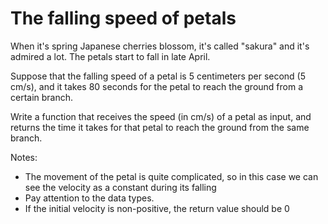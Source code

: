 # The falling speed of petals

When it's spring Japanese cherries blossom, it's called "sakura" and it's admired a lot. The petals start to fall in late April.

Suppose that the falling speed of a petal is 5 centimeters per second (5 cm/s), and it takes 80 seconds for the petal to reach the ground from a certain branch.

Write a function that receives the speed (in cm/s) of a petal as input, and returns the time it takes for that petal to reach the ground from the same branch.

Notes:

+ The movement of the petal is quite complicated, so in this case we can see the velocity as a constant during its falling
+ Pay attention to the data types.
+ If the initial velocity is non-positive, the return value should be 0